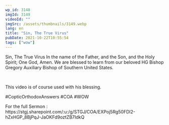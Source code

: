 ```yaml
---
wp_id: 3148
imgId: 3149
videoId: ""
imgSrc: /assets/thumbnails/3149.webp
lang: en
title: "Sin, The True Virus"
pubDate: 2021-10-22T10:55:54
tags: ["wow"]
---
```


<!-- page: 6 -->

<p>Sin, The True Virus In the name of the Father, and the Son, and the Holy Spirit; One God, Amen. We are blessed to learn from our beloved HG Bishop Gregory Auxiliary Bishop of Southern United States.</p>
<p>&nbsp;</p>
<p>This video is of course used with his blessing.</p>
<p>#CopticOrthodoxAnswers #COA #WOW</p>
<p>For the full Sermon : https://stgj.sharepoint.com/:u:/g/STGJ/COA/EXPoj5Rg50FDl2-hZxHGP_8BjPqJ-JaOKFd9oztZB7IdkQ</p>
